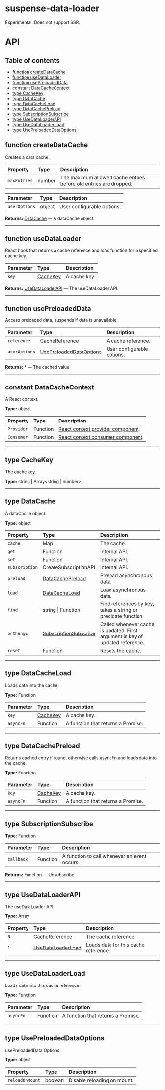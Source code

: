 # suspense-data-loader

Experimental. Does not support SSR.

# API

## Table of contents

- [function createDataCache](#function-createdatacache)
- [function useDataLoader](#function-usedataloader)
- [function usePreloadedData](#function-usepreloadeddata)
- [constant DataCacheContext](#constant-datacachecontext)
- [type CacheKey](#type-cachekey)
- [type DataCache](#type-datacache)
- [type DataCacheLoad](#type-datacacheload)
- [type DataCachePreload](#type-datacachepreload)
- [type SubscriptionSubscribe](#type-subscriptionsubscribe)
- [type UseDataLoaderAPI](#type-usedataloaderapi)
- [type UseDataLoaderLoad](#type-usedataloaderload)
- [type UsePreloadedDataOptions](#type-usepreloadeddataoptions)

## function createDataCache

Creates a data cache.

| Property     | Type   | Description                                                       |
| :----------- | :----- | :---------------------------------------------------------------- |
| `maxEntries` | number | The maximum allowed cache entries before old entries are dropped. |

| Parameter     | Type   | Description                |
| :------------ | :----- | :------------------------- |
| `userOptions` | object | User configurable options. |

**Returns:** [DataCache](#type-datacache) — A dataCache object.

---

## function useDataLoader

React hook that returns a cache reference and load function for a specified cache key.

| Parameter | Type                       | Description  |
| :-------- | :------------------------- | :----------- |
| `key`     | [CacheKey](#type-cachekey) | A cache key. |

**Returns:** [UseDataLoaderAPI](#type-usedataloaderapi) — The useDataLoader API.

---

## function usePreloadedData

Access preloaded data, suspends if data is unavailable.

| Parameter     | Type                                                     | Description                |
| :------------ | :------------------------------------------------------- | :------------------------- |
| `reference`   | CacheReference                                           | A cache reference.         |
| `userOptions` | [UsePreloadedDataOptions](#type-usepreloadeddataoptions) | User configurable options. |

**Returns:** \* — The cached value

---

## constant DataCacheContext

A React context.

**Type:** object

| Property   | Type     | Description                                                                           |
| :--------- | :------- | :------------------------------------------------------------------------------------ |
| `Provider` | Function | [React context provider component](https://reactjs.org/docs/context#contextprovider). |
| `Consumer` | Function | [React context consumer component](https://reactjs.org/docs/context#contextconsumer). |

---

## type CacheKey

The cache key.

**Type:** string | Array\<string | number>

---

## type DataCache

A dataCache object.

**Type:** object

| Property       | Type                                                 | Description                                                                   |
| :------------- | :--------------------------------------------------- | :---------------------------------------------------------------------------- |
| `cache`        | Map                                                  | The cache.                                                                    |
| `get`          | Function                                             | Internal API.                                                                 |
| `set`          | Function                                             | Internal API.                                                                 |
| `subscription` | CreateSubscriptionAPI                                | Internal API.                                                                 |
| `preload`      | [DataCachePreload](#type-datacachepreload)           | Preload asynchronous data.                                                    |
| `load`         | [DataCacheLoad](#type-datacacheload)                 | Load asynchronous data.                                                       |
| `find`         | string \| Function                                   | Find references by key, takes a string or predicate function.                 |
| `onChange`     | [SubscriptionSubscribe](#type-subscriptionsubscribe) | Called whenever cache is updated. First argument is key of updated reference. |
| `reset`        | Function                                             | Resets the cache.                                                             |

---

## type DataCacheLoad

Loads data into the cache.

**Type:** Function

| Parameter | Type                       | Description                        |
| :-------- | :------------------------- | :--------------------------------- |
| `key`     | [CacheKey](#type-cachekey) | A cache key.                       |
| `asyncFn` | Function                   | A function that returns a Promise. |

---

## type DataCachePreload

Returns cached entry if found, otherwise calls asyncFn and loads data into the cache.

**Type:** Function

| Parameter | Type                       | Description                        |
| :-------- | :------------------------- | :--------------------------------- |
| `key`     | [CacheKey](#type-cachekey) | A cache key.                       |
| `asyncFn` | Function                   | A function that returns a Promise. |

---

## type SubscriptionSubscribe

**Type:** Function

| Parameter  | Type     | Description                                  |
| :--------- | :------- | :------------------------------------------- |
| `callback` | Function | A function to call whenever an event occurs. |

**Returns:** Function — Unsubscribe.

---

## type UseDataLoaderAPI

The useDataLoader API.

**Type:** Array

| Property | Type                                         | Description                          |
| :------- | :------------------------------------------- | :----------------------------------- |
| `0`      | CacheReference                               | The cache reference.                 |
| `1`      | [UseDataLoaderLoad](#type-usedataloaderload) | Loads data for this cache reference. |

---

## type UseDataLoaderLoad

Loads data into this cache reference.

**Type:** Function

| Parameter | Type     | Description                        |
| :-------- | :------- | :--------------------------------- |
| `asyncFn` | Function | A function that returns a Promise. |

---

## type UsePreloadedDataOptions

usePreloadedData Options

**Type:** object

| Property        | Type    | Description                 |
| :-------------- | :------ | :-------------------------- |
| `reloadOnMount` | boolean | Disable reloading on mount. |
